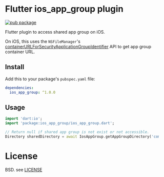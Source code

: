 # Flutter ios_app_group plugin

[![pub package](https://img.shields.io/pub/v/ios_app_group.svg)](https://pub.dev/packages/ios_app_group)

Flutter plugin to access shared app group on iOS.

On iOS, this uses the `NSFileManager`'s [containerURLForSecurityApplicationGroupIdentifier](https://developer.apple.com/documentation/foundation/nsfilemanager/1412643-containerurlforsecurityapplicati) API to get app group container URL.

## Install

Add this to your package's `pubspec.yaml` file:


```yaml
dependencies:
  ios_app_group: ^1.0.0
```

## Usage

```dart
import 'dart:io';
import 'package:ios_app_group/ios_app_group.dart';

// Return null if shared app group is not exist or not accessible.
Directory sharedDirectory = await IosAppGroup.getAppGroupDirectory('com.example.app1');
```

# License

BSD. see [LICENSE](LICENSE)

